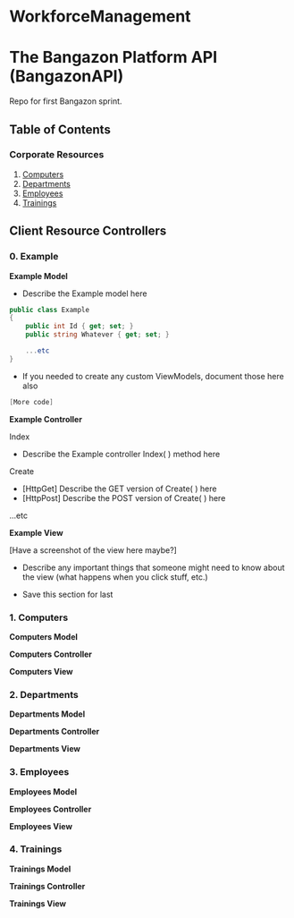 # WorkforceManagement

# The Bangazon Platform API (BangazonAPI)
Repo for first Bangazon sprint.

## Table of Contents

### Corporate Resources
1. [Computers](#computers)
1. [Departments](#2.-departments)
1. [Employees](#employees)
1. [Trainings](#trainings)

## Client Resource Controllers

### 0. Example

**Example Model**

- Describe the Example model here
```c#
public class Example
{
	public int Id { get; set; }
	public string Whatever { get; set; }

	...etc
}
```
- If you needed to create any custom ViewModels, document those here also
```c#
[More code]
```

**Example Controller**

Index
- Describe the Example controller Index( ) method here

Create
- [HttpGet] Describe the GET version of Create( ) here
- [HttpPost] Describe the POST version of Create( ) here

...etc

**Example View**

[Have a screenshot of the view here maybe?]

- Describe any important things that someone might need to know about the view (what happens when you click stuff, etc.)

- Save this section for last

### 1. Computers

**Computers Model**

**Computers Controller**

**Computers View**

### 2. Departments

**Departments Model**

**Departments Controller**

**Departments View**

### 3. Employees

**Employees Model**

**Employees Controller**

**Employees View**

### 4. Trainings

**Trainings Model**

**Trainings Controller**

**Trainings View**

